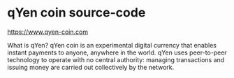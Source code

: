 # qYen coin source-code
https://www.qyen-coin.com

What is qYen?
qYen coin is an experimental digital currency that enables instant payments to anyone, anywhere in the world. qYen uses peer-to-peer technology to operate with no central authority: managing transactions and issuing money are carried out collectively by the network. 
